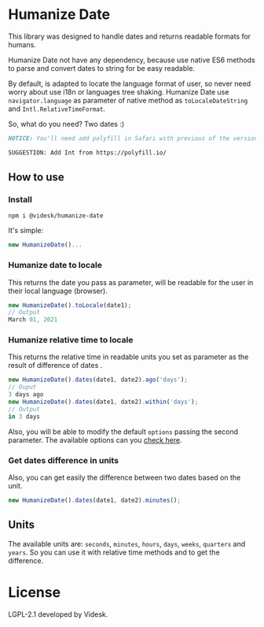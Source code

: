 # Humanize Date

This library was designed to handle dates and returns readable formats for humans.

Humanize Date not have any dependency, because use native ES6 methods to parse and convert dates to string for be easy readable.

By default, is adapted to locate the language format of user, so never need worry about use i18n or languages tree shaking. Humanize Date use `navigator.language` as parameter of native method as `toLocaleDateString` and `Intl.RelativeTimeFormat`.

So, what do you need? Two dates :)

```markdown
NOTICE: You'll need add polyfill in Safari with previous of the version 14.

SUGGESTION: Add Int from https://polyfill.io/
```

## How to use

### Install

```shell
npm i @videsk/humanize-date
```

It's simple:

```js
new HumanizeDate()...
```

### Humanize date to locale

This returns the date you pass as parameter, will be readable for the user in their local language (browser).

```js
new HumanizeDate().toLocale(date1);
// Output
March 01, 2021
```

### Humanize relative time to locale

This returns the relative time in readable units you set as parameter as the result of difference of dates .

```js
new HumanizeDate().dates(date1, date2).ago('days');
// Ouput
3 days ago
new HumanizeDate().dates(date1, date2).within('days');
// Output
in 3 days
```

Also, you will be able to modify the default `options` passing the second parameter. The available options can you [check here](https://developer.mozilla.org/en-US/docs/Web/JavaScript/Reference/Global_Objects/Intl/RelativeTimeFormat).

### Get dates difference in units

Also, you can get easily the difference between two dates based on the unit.

```js
new HumanizeDate().dates(date1, date2).minutes();
```

## Units

The available units are: `seconds`, `minutes`, `hours`, `days`, `weeks`, `quarters` and `years`. So you can use it with relative time methods and to get the difference.

# License

LGPL-2.1 developed by Videsk.



